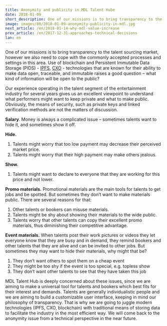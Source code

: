 ```yaml
---
title: Anonymity and publicity in MDL Talent Hube
date: 2018-01-09
short_description: One of our missions is to bring transparency to the talent sourcing market 
image: images/80/2018-01-09-anonymity-publicity-in-mdl.jpg
next_article: /en/2018-01-14-why-mdl-value-increase
prev_article: /en/2017-12-31-approaches-technical-decisions
lan: en
---
```

 
One of our missions is to bring transparency to the talent sourcing market, however we also need to cope with the commonly accepted processes and settings in this area. Use of blockchain and Persistent Immutable Data Storage (PIDS) - [IPFS](https://ipfs.io/), [CXO](https://www.skycoin.net/) - technologies that are known for their ability to make data open, traceable, and immutable raises a good question – what kind of information will be open to the public?

Our experience operating in the talent segment of the entertainment industry for several years gives us an excellent viewpoint to understand what performers might want to keep private and what to make public. Obviously, the means of security, such as private keys and linked verification methods are not the matters of discussion.

__Salary__. Money is always a complicated issue – sometimes talents want to hide it, and sometimes show it off.

__Hide.__

1. Talents might worry that too low payment may decrease their perceived market price.
2. Talents might worry that their high payment may make others jealous.

__Show.__

1. Talents might want to declare to everyone that they are working for this price and not lower.

__Promo materials.__ Promotional materials are the main tools for talents to get jobs and be spotted. But sometimes they don’t want to make materials public. There are several reasons for that:

1. Other talents or bookers can misuse materials.
2. Talents might be shy about showing their materials to the wide public.
3. Talents worry that other talents can copy their excellent promo materials, thus diminishing their competitive advantage.

__Event materials.__ When talents post their work pictures or videos they let everyone know that they are busy and in demand, they remind bookers and other talents that they are alive and can be invited to other jobs. But sometimes they may want to hide their materials, why might that be?

1. They don’t want others to spot them on a cheap event
2. They might be too shy if the event is too special, e.g. topless show
3. They don’t want other talents to see that they have taken this job

MDL Talent Hub is deeply concerned about these issues, since we are aiming to make a universal tool for talents and bookers which best fits for their interest and demands. Talents are generally individualistic people and we are aiming to build a customizable user interface, keeping in mind our philosophy of transparency. That is why we are going to juggle modern technologies (IPFS, CXO, blockchain) with traditional means of storing data to facilitate the industry in the most efficient way. We will come back to the anonymity issue from a technical perspective in the near future.
